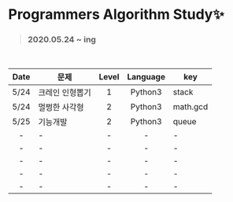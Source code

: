 # Programmers Algorithm Study✨
> ### 2020.05.24 ~ ing

<br/>

Date | <center>문제 | <center>Level | <center>Language | <center>key
:---------:|:----------|:---------:|:---------:|:------------
 5/24 | 크레인 인형뽑기 | 1 | Python3 | stack
 5/24 | 멀쩡한 사각형 | 2 | Python3 | math.gcd
 5/25 | 기능개발 | 2 | Python3 | queue
 - | -  | - | - | -
 - | -  | - | - | -
 - | -  | - | - | -
 - | -  | - | - | -
 - | -  | - | - | -
